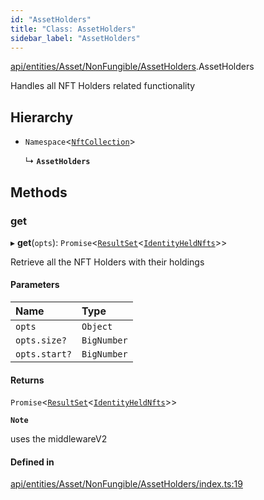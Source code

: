 ```yaml
---
id: "AssetHolders"
title: "Class: AssetHolders"
sidebar_label: "AssetHolders"
---
```


[api/entities/Asset/NonFungible/AssetHolders](../../../../../../modules/API/Entities/Asset/NonFungible/AssetHolders/AssetHolders.md).AssetHolders

Handles all NFT Holders related functionality

## Hierarchy

- `Namespace`\<[`NftCollection`](../../../../../../modules/API/Entities/Types/Types.md#nftcollection)\>

  ↳ **`AssetHolders`**

## Methods

### get

▸ **get**(`opts`): `Promise`\<[`ResultSet`](../../../../../../interfaces/API/Entities/Types/ResultSet/ResultSet.md)\<[`IdentityHeldNfts`](../../../../../../interfaces/API/Entities/Asset/Types/IdentityHeldNfts/IdentityHeldNfts.md)\>\>

Retrieve all the NFT Holders with their holdings

#### Parameters

| Name | Type |
| :------ | :------ |
| `opts` | `Object` |
| `opts.size?` | `BigNumber` |
| `opts.start?` | `BigNumber` |

#### Returns

`Promise`\<[`ResultSet`](../../../../../../interfaces/API/Entities/Types/ResultSet/ResultSet.md)\<[`IdentityHeldNfts`](../../../../../../interfaces/API/Entities/Asset/Types/IdentityHeldNfts/IdentityHeldNfts.md)\>\>

**`Note`**

uses the middlewareV2

#### Defined in

[api/entities/Asset/NonFungible/AssetHolders/index.ts:19](https://github.com/PolymeshAssociation/polymesh-sdk/blob/3cc570ade/src/api/entities/Asset/NonFungible/AssetHolders/index.ts#L19)
